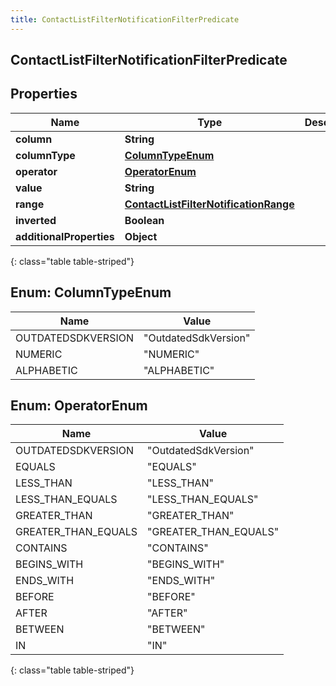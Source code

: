```yaml
---
title: ContactListFilterNotificationFilterPredicate
---
```

## ContactListFilterNotificationFilterPredicate


## Properties

| Name | Type | Description | Notes |
| ------------ | ------------- | ------------- | ------------- |
| **column** | **String** |  |  [optional] |
| **columnType** | [**ColumnTypeEnum**](#ColumnTypeEnum) |  |  [optional] |
| **operator** | [**OperatorEnum**](#OperatorEnum) |  |  [optional] |
| **value** | **String** |  |  [optional] |
| **range** | [**ContactListFilterNotificationRange**](ContactListFilterNotificationRange.html) |  |  [optional] |
| **inverted** | **Boolean** |  |  [optional] |
| **additionalProperties** | **Object** |  |  [optional] |
{: class="table table-striped"}


<a name="ColumnTypeEnum"></a>

## Enum: ColumnTypeEnum

| Name | Value |
| ---- | ----- |
| OUTDATEDSDKVERSION | &quot;OutdatedSdkVersion&quot; |
| NUMERIC | &quot;NUMERIC&quot; |
| ALPHABETIC | &quot;ALPHABETIC&quot; |


<a name="OperatorEnum"></a>

## Enum: OperatorEnum

| Name | Value |
| ---- | ----- |
| OUTDATEDSDKVERSION | &quot;OutdatedSdkVersion&quot; |
| EQUALS | &quot;EQUALS&quot; |
| LESS_THAN | &quot;LESS_THAN&quot; |
| LESS_THAN_EQUALS | &quot;LESS_THAN_EQUALS&quot; |
| GREATER_THAN | &quot;GREATER_THAN&quot; |
| GREATER_THAN_EQUALS | &quot;GREATER_THAN_EQUALS&quot; |
| CONTAINS | &quot;CONTAINS&quot; |
| BEGINS_WITH | &quot;BEGINS_WITH&quot; |
| ENDS_WITH | &quot;ENDS_WITH&quot; |
| BEFORE | &quot;BEFORE&quot; |
| AFTER | &quot;AFTER&quot; |
| BETWEEN | &quot;BETWEEN&quot; |
| IN | &quot;IN&quot; |
{: class="table table-striped"}


